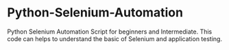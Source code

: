 # Python-Selenium-Automation
Python Selenium Automation Script for beginners and Intermediate. This code can helps to understand the basic of Selenium and  application testing.

